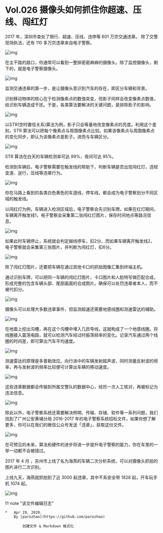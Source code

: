 # Vol.026 摄像头如何抓住你超速、压线、闯红灯

2017 年，深圳市查处了限行、超速、压线、违停等 601 万宗交通违章。 除了交警现场执法，还有 110 多万宗违章来自电子警察。

![img](https://mmbiz.qpic.cn/mmbiz_gif/U6yRaDu1NaZP2e4EBWWoHibS6ue18LW5QYD2aEKYmyudZ3lNNpSsCCCmfJqgm8aP8N1HN6gSd8QhjMJxTAAyYoA/640?wx_fmt=gif&tp=webp&wxfrom=5&wx_lazy=1)

在主干路的路口，你通常可以看到一整排密密麻麻的摄像头。除了监控摄像头，剩下的，就是电子警察摄像头。

![img](https://mmbiz.qpic.cn/mmbiz_gif/U6yRaDu1NaZP2e4EBWWoHibS6ue18LW5QEmQ40u4359MNIZsJhkLQcfgt4p9A294xibxxxQV0DNwpP180L6wGL8A/640?wx_fmt=gif&tp=webp&wxfrom=5&wx_lazy=1)

监测交通违章的第一步，是让摄像头意识到汽车的存在，即区分车辆和背景。

识别移动物体的核心在于检测像素点的数值突变，但影子同样会改变像素点数值，给识别车辆造成干扰。于是，各类算法要解决的关键问题，是排除影子的影响。

![img](https://mmbiz.qpic.cn/mmbiz_gif/U6yRaDu1NaZP2e4EBWWoHibS6ue18LW5QPTyILmia5RvdAtKXyr9YpAHqmnVicryaedayyibbsIWlz0Bk1BBex3eQQ/640?wx_fmt=gif&tp=webp&wxfrom=5&wx_lazy=1)

以STR(空时置信关系)算法为例，影子只会等量地改变像素点的亮度。利用这个差别，STR 算法可以把每个像素点与周围像素点比较。如果该像素点与周围像素点的变化同步，即认为该像素点是影子。进而与车辆区分。

![img](https://mmbiz.qpic.cn/mmbiz_gif/U6yRaDu1NaZP2e4EBWWoHibS6ue18LW5QLJmsbrN1ejoxf8aFCGh5gy1ibicyd4Qib6eJiczBqoN7XGYdB1AIxZsOBA/640?wx_fmt=gif&tp=webp&wxfrom=5&wx_lazy=1)

STR 算法在白天的车辆检测率可达 99%，夜间可达 95%。

检测到车辆后，电子警察需要在触发线的帮助下，判断车辆是否出现闯红灯，违规变道、逆行，压线等违章行为。

![img](https://mmbiz.qpic.cn/mmbiz_gif/U6yRaDu1NaZP2e4EBWWoHibS6ue18LW5QMw35HAgekrM7bcMcic1oLOicsMapqr3HTDlyllOE3g0uPsGxVOticNM1A/640?wx_fmt=gif&tp=webp&wxfrom=5&wx_lazy=1)

你在马路上看到的各类白色黄色的车道线，停车线，都会成为电子警察划分不同区域的触发线。

以闯红灯为例，车辆进入检测区域后，电子警察会先识别车牌。如果在红灯期间，车辆离开触发线1，电子警察会采集第二张闯红灯图片，保存时间地点等路况信息。

![img](https://mmbiz.qpic.cn/mmbiz_gif/U6yRaDu1NaZP2e4EBWWoHibS6ue18LW5Q97ntswrPwz3ial6DaaklRlHyTZ5bfG4oOhGdrRTSNTib4JkxonGUjYXg/640?wx_fmt=gif&tp=webp&wxfrom=5&wx_lazy=1)

如果此时车辆停止，系统就会判定越线停车，扣2分，而如果车辆离开触发线2，电子警察就会采集第三张图片，并判断为闯红灯，扣6分。

![img](https://mmbiz.qpic.cn/mmbiz_gif/U6yRaDu1NaZP2e4EBWWoHibS6ue18LW5QSbnyN5IqdeGP3cReEL5wcgdaibHqvEDrYSTkCdbc8ZPnrNXbQibcfaUA/640?wx_fmt=gif&tp=webp&wxfrom=5&wx_lazy=1)

除了闯红灯图片，还要把车辆在通过其他卡口的抓拍图像汇集到终端主机。

通过识别车牌，可以把同一车辆的闯红灯图片，卡口图片和人脸特写做匹配合成，形成完整的包含车辆头部、尾部画面的合成图片。确保可以处罚违章者本人，而不被代扣分。

![img](https://mmbiz.qpic.cn/mmbiz_gif/U6yRaDu1NaZP2e4EBWWoHibS6ue18LW5Qtj7YT1FYnqoht9PZ1lJmd0XYbl5ufmSGlISjCFr0XsfzhNYhrjIFCA/640?wx_fmt=gif&tp=webp&wxfrom=5&wx_lazy=1)

摄像头可以处理大多数违章事件，但监测超速还需要地感线圈和测速雷达的辅助。

![img](https://mmbiz.qpic.cn/mmbiz_gif/U6yRaDu1NaZP2e4EBWWoHibS6ue18LW5QhFF3M1tXnTvmLyTl4ML8SV74SJ2VPL58fSqkjd2ch4bvvYXMkrzWSg/640?wx_fmt=gif&tp=webp&wxfrom=5&wx_lazy=1)

在地面上挖出沟槽，再在这个沟槽中埋入几匝导线，这就构成了一个地感线圈。将线圈接入震荡电路，就可以检测汽车经过时振荡频率的变化。记录汽车通过两个线圈的时间差，即可算出汽车平均速度。

![img](https://mmbiz.qpic.cn/mmbiz_gif/U6yRaDu1NaZP2e4EBWWoHibS6ue18LW5QOUJXuXqj20NvyoicZcxRc5tuh41byTYjjPCxX9jGYdk9Y9MB5abUticA/640?wx_fmt=gif&tp=webp&wxfrom=5&wx_lazy=1)

测速雷达的原理是多普勒效应。向行进中的车辆发射超声波，同时测量反射波的频率，再与发射波的频率比较便可计算出车辆的移动速度。

![img](https://mmbiz.qpic.cn/mmbiz_gif/U6yRaDu1NaZP2e4EBWWoHibS6ue18LW5Q8XXFNWxaRSTg92Cl3bZjmoObnf9I6WiblfF01XTGFu4T6NVDMXvd7BA/640?wx_fmt=gif&tp=webp&wxfrom=5&wx_lazy=1)

这些违章数据都会传输到所属交警队的数据中心，经历一次人工核对，再被标记为违法信息。

![img](https://mmbiz.qpic.cn/mmbiz_gif/U6yRaDu1NaZP2e4EBWWoHibS6ue18LW5QhkIpZxJ1hBkxG7G5cnvzvzFKPmlZcPGpKqgGLDSMQDDagebmn0zfOw/640?wx_fmt=gif&tp=webp&wxfrom=5&wx_lazy=1)

除此以外，电子警察系统还需要解决照明、传输、存储、软件等一系列问题，我们找到了广州公安黄埔分局 2016-2017 年的电子警察系统招标文件，如果你想了解更多，你可以在我们的微信公众号发送「违章」，获取这份文件。

![img](https://mmbiz.qpic.cn/mmbiz_gif/U6yRaDu1NaZP2e4EBWWoHibS6ue18LW5Q64zvlYG6ytsjRHWk9GhUJDAYibDqBicE47Piaea5HLc5N6doRNRJSEFow/640?wx_fmt=gif&tp=webp&wxfrom=5&wx_lazy=1)

在可预见的未来，算法和硬件的进步将进一步提升电子警察的能力，你在车里的一举一动都不会被错过。

2017 年 4 月 ，苏州市上线了名为海燕的车辆二次分析系统，可以对摄像头抓拍的图片进行二次识别。

上线九天，海燕就抓拍到了近 3000 起违章，其中不系安全带 1828 起，开车玩手机 1074 起。

![img](https://mmbiz.qpic.cn/mmbiz_gif/U6yRaDu1NaZP2e4EBWWoHibS6ue18LW5Q1LB8DyyM7ricrUo8cenO5OjqpKokianThiaT2Jib9RWJQQqmYuJQbHYYYw/640?wx_fmt=gif&tp=webp&wxfrom=5&wx_lazy=1)

!!! note "该文件编辑日志"

	* 	Apr 29, 2020.
		By [parozhao](https://github.com/parozhao)
	
			创建文件 & Markdown 格式化
